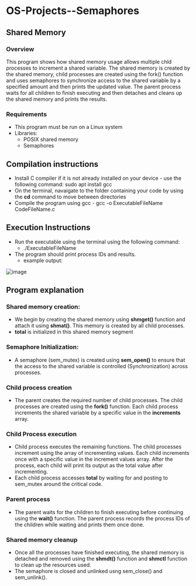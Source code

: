 # OS-Projects--Semaphores

## Shared Memory

### Overview

This program shows how shared memory usage allows multiple chld processes to increment a shared variable.
The shared memory is created by the shared memory, child processes are created using the fork() function and uses semaphores to synchronize access to the shared variable by a specified amount and then prints the updated value.
The parent process waits for all children to finish executing and then detaches and cleans up the shared memory and prints the results. 

### Requirements

* This program must be run on a Linux system
* Libraries:
  * POSIX shared memory
  * Semaphores

## Compilation instructions

* Install C compiler if it is not already installed on your device
      - use the following command:
        sudo apt install gcc
* On the terminal, navaigate to the folder containing your code by using the **cd** command to move between directories
* Compile the program using gcc
      - gcc -o ExecutableFileName CodeFileName.c

## Execution Instructions

* Run the executable using the terminal using the following command:
    - ./ExecutableFileName
* The program should print process IDs and results.
  - example output:
    
![image](https://github.com/user-attachments/assets/b59aa534-b255-46ee-9670-dc615613ca49)
    
## Program explanation

### Shared memory creation:
* We begin by creating the shared memory using **shmget()** function and attach it using **shmat()**. This memory is created by all child processes.
*  **total** is initialized in this shared memory segment

### Semaphore Initialization:
* A semaphore (sem_mutex) is created using **sem_open()** to ensure that the access to the shared variable is controlled (Synchronization) across processes.
### Child process creation
* The parent creates the required number of child processes. The child processes are created using the **fork()** function. Each child process increments the shared variable by a specific value in the **increments** array.
### Child Process execution
* Child process executes the remaining functions. The child processes increment using the array of incrementing values. Each child increments once with a specific value in the increment values array. After the process, each child will print its output as the total value after incrementing.
* Each child process accesses **total** by waiting for and posting to sem_mutex around the critical code. 

### Parent process
* The parent waits for the children to finish executing before continuing using the **wait()** function. The parent process records the process IDs of the children while waiting and prints them once done.

### Shared memory cleanup
* Once all the processes have finished executing, the shared memory is detached and removed using the **shmdt()** function and **shmctl** function to clean up the resources used.
* The semaphore is closed and unlinked usng sem_close() and sem_unlink().
